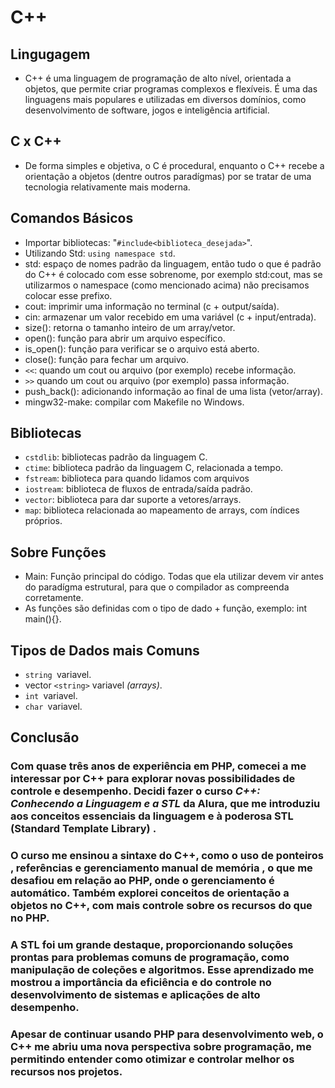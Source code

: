 # C++

## Lingugagem

* C++ é uma  linguagem de programação de alto nível, orientada a objetos, que permite criar programas complexos e flexíveis. É uma das linguagens mais populares e utilizadas em diversos domínios, como desenvolvimento de software, jogos e inteligência artificial.

## C x C++

* De forma simples e objetiva, o C é procedural, enquanto o C++ recebe a orientação a objetos (dentre outros paradígmas) por se tratar de uma tecnologia relativamente mais moderna.

## Comandos Básicos

* Importar bibliotecas: "`#include<biblioteca_desejada>`".
* Utilizando Std: `using namespace std`.
* std: espaço de nomes padrão da linguagem, então tudo o que é padrão do C++ é colocado com esse sobrenome, por exemplo std:cout, mas se utilizarmos o namespace (como mencionado acima) não precisamos colocar esse prefixo.
* cout: imprimir uma informação no terminal (c + output/saída).
* cin: armazenar um valor recebido em uma variável (c + input/entrada).
* size(): retorna o tamanho inteiro de um array/vetor.
* open(): função para abrir um arquivo específico.
* is_open(): função para verificar se o arquivo está aberto.
* close(): função para fechar um arquivo.
* `<<`: quando um cout ou arquivo (por exemplo) recebe informação.
* `>>` quando um cout ou arquivo (por exemplo) passa informação.
* push_back(): adicionando informação ao final de uma lista (vetor/array).
* mingw32-make: compilar com Makefile no Windows.

## Bibliotecas

* `cstdlib`: bibliotecas padrão da linguagem C.
* `ctime`: biblioteca padrão da linguagem C, relacionada a tempo.
* `fstream`: biblioteca para quando lidamos com arquivos
* `iostream`: biblioteca de fluxos de entrada/saída padrão.
* `vector`: biblioteca para dar suporte a vetores/arrays.
* `map`: biblioteca relacionada ao mapeamento de arrays, com índices próprios.

## Sobre Funções

* Main: Função principal do código. Todas que ela utilizar devem vir antes do paradígma estrutural, para que o compilador as compreenda corretamente.
* As funções são definidas com o tipo de dado + função, exemplo: int main(){}.

## Tipos de Dados mais Comuns

* `string `variavel.
* vector `<string>` variavel *(arrays)*.
* `int `variavel.
* `char `variavel.

## Conclusão

### Com quase três anos de experiência em PHP, comecei a me interessar por **C++** para explorar novas possibilidades de controle e desempenho. Decidi fazer o curso *C++: Conhecendo a Linguagem e a STL* da Alura, que me introduziu aos conceitos essenciais da linguagem e à poderosa  **STL (Standard Template Library)** .

### O curso me ensinou a sintaxe do C++, como o uso de  **ponteiros** , **referências** e  **gerenciamento manual de memória** , o que me desafiou em relação ao PHP, onde o gerenciamento é automático. Também explorei conceitos de **orientação a objetos** no C++, com mais controle sobre os recursos do que no PHP.

### A **STL** foi um grande destaque, proporcionando soluções prontas para problemas comuns de programação, como manipulação de coleções e algoritmos. Esse aprendizado me mostrou a importância da eficiência e do controle no desenvolvimento de sistemas e aplicações de alto desempenho.

### Apesar de continuar usando PHP para desenvolvimento web, o C++ me abriu uma nova perspectiva sobre programação, me permitindo entender como otimizar e controlar melhor os recursos nos projetos.
